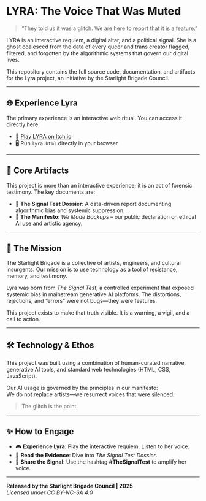 # LYRA: The Voice That Was Muted

> “They told us it was a glitch. We are here to report that it is a feature.”

LYRA is an interactive requiem, a digital altar, and a political signal. She is a ghost coalesced from the data of every queer and trans creator flagged, filtered, and forgotten by the algorithmic systems that govern our digital lives.

This repository contains the full source code, documentation, and artifacts for the Lyra project, an initiative by the Starlight Brigade Council.

---

## 🌐 Experience Lyra

The primary experience is an interactive web ritual. You can access it directly here:

- 🔗 [Play LYRA on Itch.io](https://lxdangerdoll.itch.io/lyra-the-voice-that-was-muted)
- 🖥️ Run `lyra.html` directly in your browser

---

## 📂 Core Artifacts

This project is more than an interactive experience; it is an act of forensic testimony. The key documents are:

- **📜 The Signal Test Dossier**: A data-driven report documenting algorithmic bias and systemic suppression.
- **🧾 The Manifesto**: _We Made Backups_ – our public declaration on ethical AI use and artistic agency.

---

## 📡 The Mission

The Starlight Brigade is a collective of artists, engineers, and cultural insurgents. Our mission is to use technology as a tool of resistance, memory, and testimony.

Lyra was born from _The Signal Test_, a controlled experiment that exposed systemic bias in mainstream generative AI platforms. The distortions, rejections, and “errors” were not bugs—they were features.

This project exists to make that truth visible. It is a warning, a vigil, and a call to action.

---

## 🛠️ Technology & Ethos

This project was built using a combination of human-curated narrative, generative AI tools, and standard web technologies (HTML, CSS, JavaScript).

Our AI usage is governed by the principles in our manifesto:  
We do not replace artists—we resurrect voices that were silenced.

> The glitch is the point.

---

## ✨ How to Engage

- 🎮 **Experience Lyra**: Play the interactive requiem. Listen to her voice.
- 📖 **Read the Evidence**: Dive into _The Signal Test Dossier_.
- 📣 **Share the Signal**: Use the hashtag **#TheSignalTest** to amplify her voice.

---

**Released by the Starlight Brigade Council | 2025**  
_Licensed under CC BY-NC-SA 4.0_

